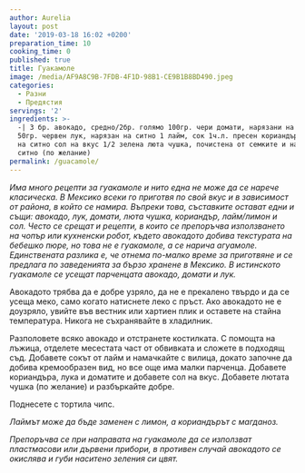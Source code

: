 ```yaml
---
author: Aurelia
layout: post
date: '2019-03-18 16:02 +0200'
preparation_time: 10
cooking_time: 0
published: true
title: Гуакамоле
image: /media/AF9A8C9B-7FDB-4F1D-98B1-CE9B1B8BD490.jpeg
categories:
  - Разни
  - Предястия
servings: '2'
ingredients: >-
  -| 3 бр. авокадо, средно/2бр. голямо 100гр. чери домати, нарязани на дребно
  50гр. червен лук, нарязан на ситно 1 лайм, сок 1ч.л. пресен кориандър, нарязан
  на ситно сол на вкус 1/2 зелена люта чушка, почистена от семките и нарязана на
  ситно (по желание)
permalink: /guacamole/
---
```

_Има много рецепти за гуакамоле и нито една не може да се нарече класическа. В Мексико всеки го приготвя по свой вкус и в зависимост от района, в който се намира. Въпреки това, съставките остават едни и същи: авокадо, лук, домати, люта чушка, кориандър, лайм/лимон и сол.
Често се срещат и рецепти, в които се препоръчва използването на чопър или кухненски робот, където авокадото добива текстурата на бебешко пюре, но това не е гуакамоле, а се нарича агуамоле. Единствената разлика е, че отнема по-малко време за приготвяне и се предлага по заведенията за бързо хранене в Мексико. В истинското гуакамоле се усещат парченцата авокадо, домати и лук._

Авокадото трябва да е добре узряло, да не е прекалено твърдо и да се усеща меко, само когато натиснете леко с пръст. Ако авокадото не е доузряло, увийте във вестник или хартиен плик и оставете на стайна температура. Никога не съхранявайте в хладилник.


Разполовете всяко авокадо и отстранете костилката. С помощта на лъжица, отделете месестата част от обвивката и сложете в подходящ съд. Добавете сокът от лайм и намачкайте с вилица, докато започне да добива кремообразен вид, но все още има малки парченца. Добавете кориандъра, лука и доматите и добавете сол на вкус. Добавете лютата чушка (по желание) и разбъркайте добре.

Поднесете с тортила чипс.

_Лаймът може да бъде заменен с лимон, а кориандърът с магданоз._

_Препоръчва се при направата на гуакамоле да се използват пластмасови или дървени прибори, в противен случай авокадото се окислява и губи наситено зеления си цвят._
